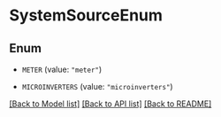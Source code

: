 # SystemSourceEnum

## Enum


* `METER` (value: `"meter"`)

* `MICROINVERTERS` (value: `"microinverters"`)


[[Back to Model list]](../README.md#documentation-for-models) [[Back to API list]](../README.md#documentation-for-api-endpoints) [[Back to README]](../README.md)


